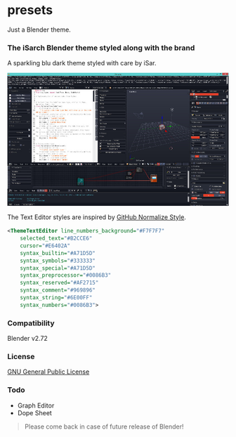 presets
=======

Just a Blender theme.

### The iSarch Blender theme styled along with the brand

A sparkling blu dark theme styled with care by iSar.

![alt text](https://github.com/i5ar/presets/blob/master/interface_theme/blender-itheme.jpg)

The Text Editor styles are inspired by [GitHub Normalize Style].

```xml
<ThemeTextEditor line_numbers_background="#F7F7F7"
	selected_text="#B2CCE6"
	cursor="#E6402A"
	syntax_builtin="#A71D5D"
	syntax_symbols="#333333"
	syntax_special="#A71D5D"
	syntax_preprocessor="#0086B3"
	syntax_reserved="#AF2715"
	syntax_comment="#969896"
	syntax_string="#6E00FF"
	syntax_numbers="#0086B3">
```

### Compatibility

Blender v2.72

### License

[GNU General Public License]

### Todo

- Graph Editor
- Dope Sheet


> Please come back in case of future release of Blender!

[GitHub Normalize Style]:https://assets-cdn.github.com/assets/github-c2741248e2d3621dc617258de9bfdf42cf72de75b75daa7f6e388f0e5208d5f4.css
[GNU General Public License]:http://www.gnu.org/copyleft/gpl.html
